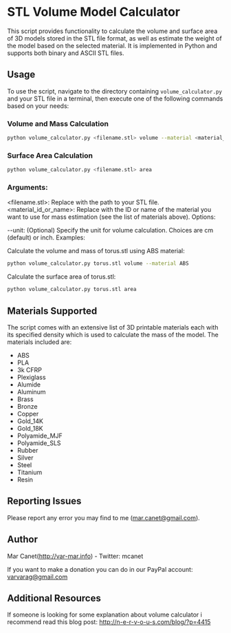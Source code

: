 # STL Volume Model Calculator

This script provides functionality to calculate the volume and surface area of 3D models stored in the STL file format, as well as estimate the weight of the model based on the selected material. It is implemented in Python and supports both binary and ASCII STL files.

## Usage

To use the script, navigate to the directory containing `volume_calculator.py` and your STL file in a terminal, then execute one of the following commands based on your needs:

### Volume and Mass Calculation

```bash
python volume_calculator.py <filename.stl> volume --material <material_id_or_name> [--unit cm|inch]
```
### Surface Area Calculation
```bash
python volume_calculator.py <filename.stl> area
```

### Arguments:

<filename.stl>: Replace with the path to your STL file.
<material_id_or_name>: Replace with the ID or name of the material you want to use for mass estimation (see the list of materials above).
Options:

--unit: (Optional) Specify the unit for volume calculation. Choices are cm (default) or inch.
Examples:

Calculate the volume and mass of torus.stl using ABS material:

```bash
python volume_calculator.py torus.stl volume --material ABS
```
Calculate the surface area of torus.stl:
```bash
python volume_calculator.py torus.stl area
```
## Materials Supported

The script comes with an extensive list of 3D printable materials each with its specified density which is used to calculate the mass of the model. The materials included are:
- ABS
- PLA
- 3k CFRP
- Plexiglass
- Alumide
- Aluminum
- Brass
- Bronze
- Copper
- Gold_14K
- Gold_18K
- Polyamide_MJF
- Polyamide_SLS
- Rubber
- Silver
- Steel
- Titanium
- Resin

## Reporting Issues
Please report any error you may find to me (mar.canet@gmail.com).

## Author
Mar Canet(http://var-mar.info) - Twitter: mcanet

If you want to make a donation you can do in our PayPal account: varvarag@gmail.com

## Additional Resources

If someone is looking for some explanation about volume calculator i recommend read this blog post: http://n-e-r-v-o-u-s.com/blog/?p=4415

